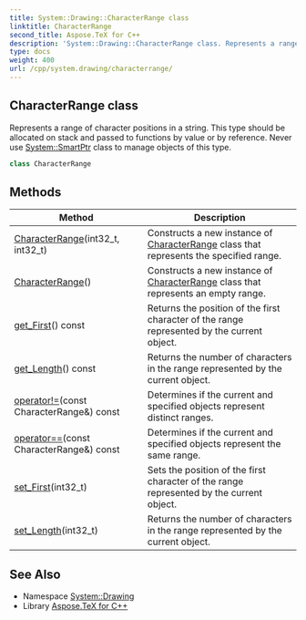 ```yaml
---
title: System::Drawing::CharacterRange class
linktitle: CharacterRange
second_title: Aspose.TeX for C++
description: 'System::Drawing::CharacterRange class. Represents a range of character positions in a string. This type should be allocated on stack and passed to functions by value or by reference. Never use System::SmartPtr class to manage objects of this type in C++.'
type: docs
weight: 400
url: /cpp/system.drawing/characterrange/
---
```

## CharacterRange class


Represents a range of character positions in a string. This type should be allocated on stack and passed to functions by value or by reference. Never use [System::SmartPtr](../../system/smartptr/) class to manage objects of this type.

```cpp
class CharacterRange
```

## Methods

| Method | Description |
| --- | --- |
| [CharacterRange](./characterrange/)(int32_t, int32_t) | Constructs a new instance of [CharacterRange](./) class that represents the specified range. |
| [CharacterRange](./characterrange/)() | Constructs a new instance of [CharacterRange](./) class that represents an empty range. |
| [get_First](./get_first/)() const | Returns the position of the first character of the range represented by the current object. |
| [get_Length](./get_length/)() const | Returns the number of characters in the range represented by the current object. |
| [operator!=](./operator!=/)(const CharacterRange\&) const | Determines if the current and specified objects represent distinct ranges. |
| [operator==](./operator==/)(const CharacterRange\&) const | Determines if the current and specified objects represent the same range. |
| [set_First](./set_first/)(int32_t) | Sets the position of the first character of the range represented by the current object. |
| [set_Length](./set_length/)(int32_t) | Returns the number of characters in the range represented by the current object. |
## See Also

* Namespace [System::Drawing](../)
* Library [Aspose.TeX for C++](../../)

